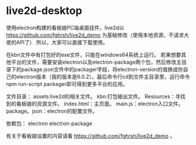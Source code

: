 # live2d-desktop
使用electron构建的看板娘PC端桌面挂件，live2d以 https://github.com/fghrsh/live2d_demo 为基础修改（使用本地资源，不请求大佬的API了）
所以，大家可以直接下载使用。

在kbn文件中有打包好的exe文件，只能在windows64系统上运行。
若果想要其他平台的文件，需要安装electron以及electron-package两个包，然后修改主目录下的package.json文件中的packager字段，将electron-version的值换成你自己的electron版本（我的版本是6.0.2）。最后命令行cd到文件主目录里，运行命令 npm run-script packager即可得到更多平台的应用。

文件目录：
assets:live2d的相关文件。
kbn:打包输出文件。
Resources：寻找到的看板娘的资源文件。
index.html：主页面。
main.js：electron入口文件。
package。json：electron的配置文件。

依赖包：
electron
electron-package

有关于看板娘设置的内容请看 https://github.com/fghrsh/live2d_demo 。


